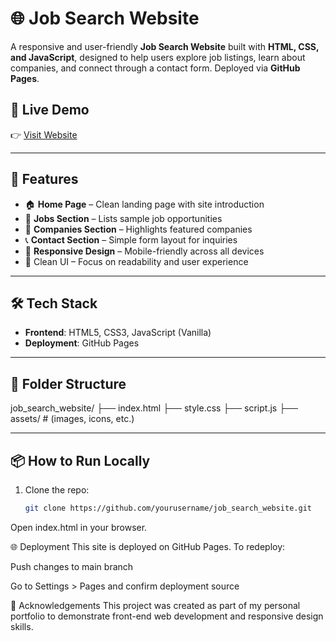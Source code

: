 # 🌐 Job Search Website

A responsive and user-friendly **Job Search Website** built with **HTML, CSS, and JavaScript**, designed to help users explore job listings, learn about companies, and connect through a contact form. Deployed via **GitHub Pages**.

## 🚀 Live Demo
👉 [Visit Website](https://kameshwaransasi.github.io/job_search_website/)

---

## 📌 Features

- 🏠 **Home Page** – Clean landing page with site introduction
- 💼 **Jobs Section** – Lists sample job opportunities
- 🏢 **Companies Section** – Highlights featured companies
- 📞 **Contact Section** – Simple form layout for inquiries
- 📱 **Responsive Design** – Mobile-friendly across all devices
- 🌈 Clean UI – Focus on readability and user experience

---

## 🛠️ Tech Stack

- **Frontend**: HTML5, CSS3, JavaScript (Vanilla)
- **Deployment**: GitHub Pages

---

## 📁 Folder Structure

job_search_website/
├── index.html
├── style.css
├── script.js
├── assets/ # (images, icons, etc.)

---

## 📦 How to Run Locally

1. Clone the repo:
   ```bash
   git clone https://github.com/yourusername/job_search_website.git
Open index.html in your browser.

🌐 Deployment
This site is deployed on GitHub Pages.
To redeploy:

Push changes to main branch

Go to Settings > Pages and confirm deployment source

🙌 Acknowledgements
This project was created as part of my personal portfolio to demonstrate front-end web development and responsive design skills.
